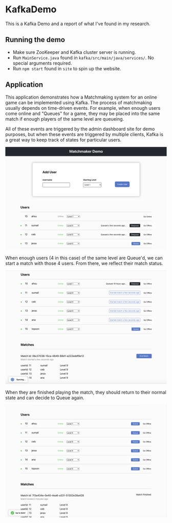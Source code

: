 # KafkaDemo

This is a Kafka Demo and a report of what I've found in my research.

## Running the demo

- Make sure ZooKeeper and Kafka cluster server is running.
- Run `MainService.java` found in `kafka/src/main/java/services/`. No special arguments required.
- Run `npm start` found in `site` to spin up the website.

## Application

This application demonstrates how a Matchmaking system for an online game can be implemented using Kafka.
The process of matchmaking usually depends on time-driven events. For example, when enough users come online and "Queues" for a game, they may be placed into the same match if enough players of the same level are queueing.

All of these events are triggered by the admin dashboard site for demo purposes, but when these events are triggered by multiple clients, Kafka is a great way to keep track of states for particular users.

![SCREENSHOT_1](images/screenshot1.png)

When enough users (4 in this case) of the same level are Queue'd, we can start a match with those 4 users. From there, we reflect their match status.

![SCREENSHOT_2](images/screenshot2.png)

When they are finished playing the match, they should return to their normal state and can decide to Queue again.

![SCREENSHOT_3](images/screenshot3.png)
